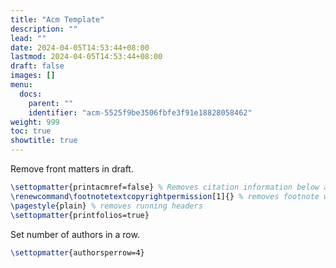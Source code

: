 ```yaml
---
title: "Acm Template"
description: ""
lead: ""
date: 2024-04-05T14:53:44+08:00
lastmod: 2024-04-05T14:53:44+08:00
draft: false
images: []
menu:
  docs:
    parent: ""
    identifier: "acm-5525f9be3506fbfe3f91e18828058462"
weight: 999
toc: true
showtitle: true
---
```


Remove front matters in draft.

```latex
\settopmatter{printacmref=false} % Removes citation information below abstract
\renewcommand\footnotetextcopyrightpermission[1]{} % removes footnote with conference information in first column
\pagestyle{plain} % removes running headers
\settopmatter{printfolios=true}
```

Set number of authors in a row.

```latex
\settopmatter{authorsperrow=4}
```
